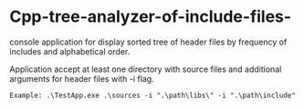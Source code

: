 # Cpp-tree-analyzer-of-include-files-
console application for display sorted tree of header files by frequency of includes and alphabetical order.

Application accept at least one directory with source files and additional arguments for header files with -i flag.
```
Example: .\TestApp.exe .\sources -i ".\path\libs\" -i ".\path\include"
```
